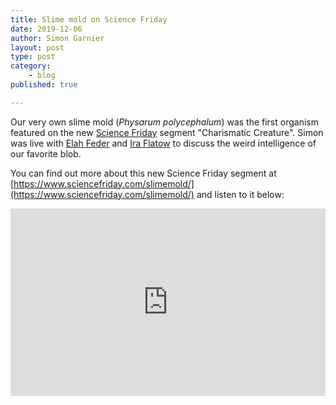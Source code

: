 ```yaml
---
title: Slime mold on Science Friday
date: 2019-12-06
author: Simon Garnier
layout: post
type: post
category:
    - blog
published: true

---
```


Our very own slime mold (*Physarum polycephalum*) was the first organism featured
on the new [Science Friday](https://www.sciencefriday.com/) segment "Charismatic
Creature". Simon was live with [Elah Feder](https://www.sciencefriday.com/person/elah-feder/)
and  [Ira Flatow](https://www.sciencefriday.com/person/ira-flatow/) to discuss
the weird intelligence of our favorite blob.

You can find out more about this new Science Friday segment at
[https://www.sciencefriday.com/slimemold/](https://www.sciencefriday.com/slimemold/)
and listen to it below:

<iframe width="100%" height="300" scrolling="no" frameborder="no" allow="autoplay" src="https://w.soundcloud.com/player/?url=https%3A//api.soundcloud.com/tracks/723833902&color=%23ff5500&auto_play=false&hide_related=false&show_comments=true&show_user=true&show_reposts=false&show_teaser=true&visual=true"></iframe>
